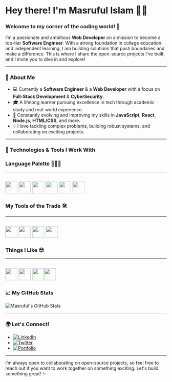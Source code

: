 # Hey there! I'm Masruful Islam 👋🏼
### Welcome to my corner of the coding world! 🚀

I’m a passionate and ambitious **Web Developer** on a mission to become a top-tier **Software Engineer**. With a strong foundation in college education and independent learning, I am building solutions that push boundaries and make a difference. This is where I share the open-source projects I've built, and I invite you to dive in and explore!

---

### 🚀 About Me
- 💻 Currently a **Software Engineer** & a **Web Developer** with a focus on **Full-Stack Development** & **CyberSecurity**.
- 🎓 A lifelong learner pursuing excellence in tech through academic study and real-world experience.
- 🌱 Constantly evolving and improving my skills in **JavaScript**, **React**, **Node.js**, **HTML/CSS**, and more.
- 💡 I love tackling complex problems, building robust systems, and collaborating on exciting projects.

---

### 🔧 Technologies & Tools I Work With

### Language Palette 🧑🏻‍💻
---
<a href="https://www.typescriptlang.org/"><img src="https://img.shields.io/badge/-TypeScript-3178C6?style=for-the-badge&logo=typescript&logoColor=white" height="37"/></a>
<a href="https://developer.mozilla.org/en-US/docs/Web/HTML"><img src="https://img.shields.io/badge/-HTML-E34F26?style=for-the-badge&logo=html5&logoColor=white" height="37"/></a>
<a href="https://developer.mozilla.org/en-US/docs/Web/CSS"><img src="https://img.shields.io/badge/-CSS-1572B6?style=for-the-badge&logo=css3&logoColor=white" height="37"/></a>
<a href="https://www.java.com/"><img src="https://img.shields.io/badge/-Java-007396?style=for-the-badge&logo=java&logoColor=white" height="37"/></a>
<a href="https://isocpp.org/"><img src="https://img.shields.io/badge/-C++-00599C?style=for-the-badge&logo=c%2B%2B&logoColor=white" height="37"/></a>
<a href="https://www.python.org/"><img src="https://img.shields.io/badge/-Python-3776AB?style=for-the-badge&logo=python&logoColor=white" height="37"/></a>
---

### My Tools of the Trade 🛠️
---
<a href="https://code.visualstudio.com/"><img src="https://img.shields.io/badge/-VS_Code-007ACC?style=for-the-badge&logo=visualstudiocode&logoColor=white" height="37"/></a>
<a href="https://www.eclipse.org/"><img src="https://img.shields.io/badge/-Eclipse-2C2255?style=for-the-badge&logo=eclipse&logoColor=white" height="37"/></a>
<a href="https://developer.apple.com/xcode/"><img src="https://img.shields.io/badge/-Xcode-007ACC?style=for-the-badge&logo=xcode&logoColor=white" height="37"/></a>
<a href="https://www.jetbrains.com/pycharm/"><img src="https://img.shields.io/badge/-PyCharm-000000?style=for-the-badge&logo=pycharm&logoColor=white" height="37"/></a>
---

### Things I Like 😎
---
<a href="https://www.nissanusa.com/"><img src="https://img.shields.io/badge/-Nissan-C3002F?style=for-the-badge&logo=nissan&logoColor=white" height="37"/></a>
<a href="https://www.apple.com/"><img src="https://img.shields.io/badge/-Apple-000000?style=for-the-badge&logo=apple&logoColor=white" height="37"/></a>
<a href="https://www.samsung.com/"><img src="https://img.shields.io/badge/-Samsung-000000?style=for-the-badge&logo=samsung&logoColor=white" height="37"/></a><a href="https://gemini.google.com/"><img src="https://img.shields.io/badge/-Google_Bard-4285F4?style=for-the-badge&logo=google&logoColor=white" height="37"/></a>
---

### 📈 My GitHub Stats

![Masruful's GitHub Stats](https://github-readme-stats.vercel.app/api?username=MasrufulIslam&show_icons=true&hide_title=true&count_private=true&hide=prs&theme=dark)

---

### 🌍 Let's Connect!
- [![LinkedIn](https://img.shields.io/badge/-LinkedIn-0A66C2?style=for-the-badge&logo=linkedin&logoColor=white)](https://www.linkedin.com/in/masruful-islam/)
- [![Twitter](https://img.shields.io/badge/-Twitter-1DA1F2?style=for-the-badge&logo=twitter&logoColor=white)](https://x.com/MasrufulN)
- [![Portfolio](https://img.shields.io/badge/-Portfolio-FF7700?style=for-the-badge&logo=wordpress&logoColor=white)](https://masrufulislam.github.io/portfolio/)

---

I’m always open to collaborating on open-source projects, so feel free to reach out if you want to work together on something exciting. Let's build something great! ✨
